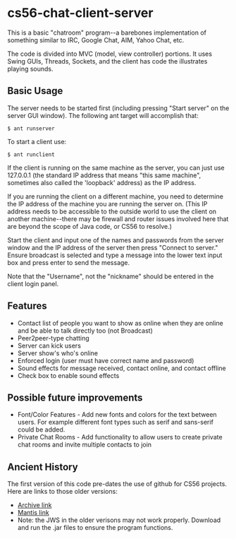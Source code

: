 # cs56-chat-client-server

This is a basic "chatroom" program--a barebones implementation of something similar to IRC, Google Chat, AIM, Yahoo Chat, etc.

The code is divided into MVC (model, view controller) portions. It uses Swing GUIs, Threads, Sockets, and the client has code the illustrates playing sounds.

## Basic Usage

The server needs to be started first (including pressing "Start server" on the server GUI window).   The following ant target will accomplish that:

```
$ ant runserver
```

To start a client use: 

```
$ ant runclient
```

If the client is running on the same machine as the server, you can just use 127.0.0.1 (the standard IP address that means "this same machine", sometimes also called the 'loopback' address) as the IP address.

If you are running the client on a different machine, you need to determine the IP address of the machine you are running the server on.   (This IP address needs to be accessible to the outside world to use the client on another machine--there may be firewall and router issues involved here that are beyond the scope of Java code, or CS56 to resolve.)

Start the client and input one of the names and passwords from the server window and the IP address of the server then press "Connect to server." Ensure broadcast is selected and type a message into the lower text input box and press enter to send the message.

Note that the "Username", not the "nickname" should be entered in the client login panel.

## Features
* Contact list of people you want to show as online when they are online and be able to talk directly too (not Broadcast)
* Peer2peer-type chatting
* Server can kick users
* Server show's who's online
* Enforced login (user must have correct name and password)
* Sound effects for message received, contact online, and contact offline
* Check box to enable sound effects

## Possible future improvements
* Font/Color Features - Add new fonts and colors for the text between users. For example different font types such as serif and sans-serif could be added. 
* Private Chat Rooms - Add functionality to allow users to create private chat rooms and invite multiple contacts to join


## Ancient History 

The first version of this code pre-dates the use of github for CS56 projects.   Here are links to those older versions:

* [Archive link](https://foo.cs.ucsb.edu/cs56/issues/0000838/)
* [Mantis link](https://foo.cs.ucsb.edu/56mantis/view.php?id=838)
* Note: the JWS in the older verisons may not work properly. Download and run the .jar files to ensure the program functions.
